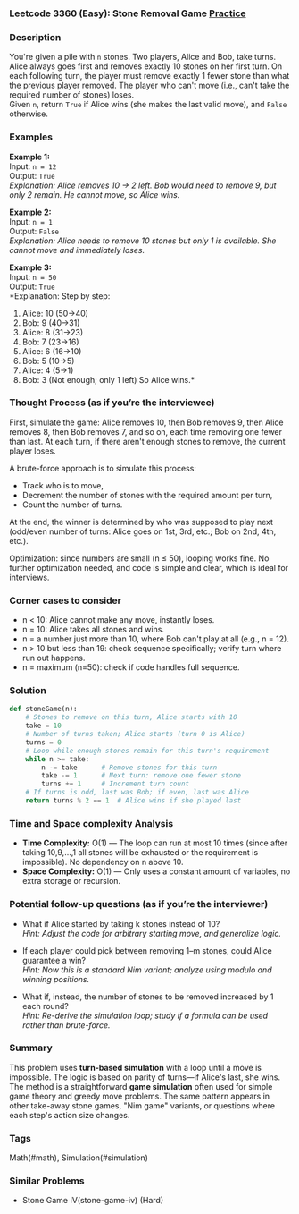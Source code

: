 ### Leetcode 3360 (Easy): Stone Removal Game [Practice](https://leetcode.com/problems/stone-removal-game)

### Description  
You're given a pile with `n` stones. Two players, Alice and Bob, take turns. Alice always goes first and removes exactly 10 stones on her first turn. On each following turn, the player must remove exactly 1 fewer stone than what the previous player removed. The player who can't move (i.e., can't take the required number of stones) loses.  
Given `n`, return `True` if Alice wins (she makes the last valid move), and `False` otherwise.

### Examples  

**Example 1:**  
Input: `n = 12`  
Output: `True`  
*Explanation: Alice removes 10 → 2 left. Bob would need to remove 9, but only 2 remain. He cannot move, so Alice wins.*

**Example 2:**  
Input: `n = 1`  
Output: `False`  
*Explanation: Alice needs to remove 10 stones but only 1 is available. She cannot move and immediately loses.*

**Example 3:**  
Input: `n = 50`  
Output: `True`  
*Explanation: Step by step:
1. Alice: 10 (50→40)
2. Bob:   9 (40→31)
3. Alice: 8 (31→23)
4. Bob:   7 (23→16)
5. Alice: 6 (16→10)
6. Bob:   5 (10→5)
7. Alice: 4 (5→1)
8. Bob:   3 (Not enough; only 1 left)
So Alice wins.*

### Thought Process (as if you’re the interviewee)  
First, simulate the game: Alice removes 10, then Bob removes 9, then Alice removes 8, then Bob removes 7, and so on, each time removing one fewer than last. At each turn, if there aren't enough stones to remove, the current player loses.

A brute-force approach is to simulate this process:
- Track who is to move,
- Decrement the number of stones with the required amount per turn,
- Count the number of turns.

At the end, the winner is determined by who was supposed to play next (odd/even number of turns: Alice goes on 1st, 3rd, etc.; Bob on 2nd, 4th, etc.).

Optimization: since numbers are small (n ≤ 50), looping works fine. No further optimization needed, and code is simple and clear, which is ideal for interviews.

### Corner cases to consider  
- n < 10: Alice cannot make any move, instantly loses.
- n = 10: Alice takes all stones and wins.
- n = a number just more than 10, where Bob can't play at all (e.g., n = 12).
- n > 10 but less than 19: check sequence specifically; verify turn where run out happens.
- n = maximum (n=50): check if code handles full sequence.

### Solution

```python
def stoneGame(n):
    # Stones to remove on this turn, Alice starts with 10
    take = 10
    # Number of turns taken; Alice starts (turn 0 is Alice)
    turns = 0
    # Loop while enough stones remain for this turn's requirement
    while n >= take:
        n -= take      # Remove stones for this turn
        take -= 1      # Next turn: remove one fewer stone
        turns += 1     # Increment turn count
    # If turns is odd, last was Bob; if even, last was Alice
    return turns % 2 == 1  # Alice wins if she played last
```

### Time and Space complexity Analysis  

- **Time Complexity:** O(1) — The loop can run at most 10 times (since after taking 10,9,...,1 all stones will be exhausted or the requirement is impossible). No dependency on n above 10.
- **Space Complexity:** O(1) — Only uses a constant amount of variables, no extra storage or recursion.

### Potential follow-up questions (as if you’re the interviewer)  

- What if Alice started by taking k stones instead of 10?  
  *Hint: Adjust the code for arbitrary starting move, and generalize logic.*

- If each player could pick between removing 1–m stones, could Alice guarantee a win?  
  *Hint: Now this is a standard Nim variant; analyze using modulo and winning positions.*

- What if, instead, the number of stones to be removed increased by 1 each round?  
  *Hint: Re-derive the simulation loop; study if a formula can be used rather than brute-force.*

### Summary
This problem uses **turn-based simulation** with a loop until a move is impossible. The logic is based on parity of turns—if Alice's last, she wins. The method is a straightforward **game simulation** often used for simple game theory and greedy move problems. The same pattern appears in other take-away stone games, "Nim game" variants, or questions where each step's action size changes.

### Tags
Math(#math), Simulation(#simulation)

### Similar Problems
- Stone Game IV(stone-game-iv) (Hard)